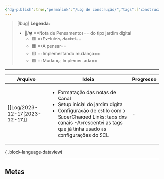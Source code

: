 ```yaml
---
{"dg-publish":true,"permalink":"/Log de construção/","tags":["construcao"]}
---
```



>[!bug] **Legenda:** 
>- 💭️/🍀  ==Nota de Pensamentos== do tipo jardim digital 
>	- 🟥️ ==Excluido/ desisti==
>	- 🟧️️ ==A pensar==
>	- 🟨️ ==Implementando mudança==
>	- 🟩️️ ==Mudança implementada==


***

| Arquivo                           | Ideia                                                                                                                                                                                                                            | Progresso |
| --------------------------------- | -------------------------------------------------------------------------------------------------------------------------------------------------------------------------------------------------------------------------------- | --------- |
| [[Log/2023-12-17\|2023-12-17]] | <ul><li>Formatação das notas de Canal</li><li>Setup inicial do jardim digital</li><li>Configuração de estilo com o SuperCharged Links: tags dos canais -Acrescentei as tags que já tinha usado às configurações do SCL</li></ul> | \-        |

{ .block-language-dataview}


***


## Metas

